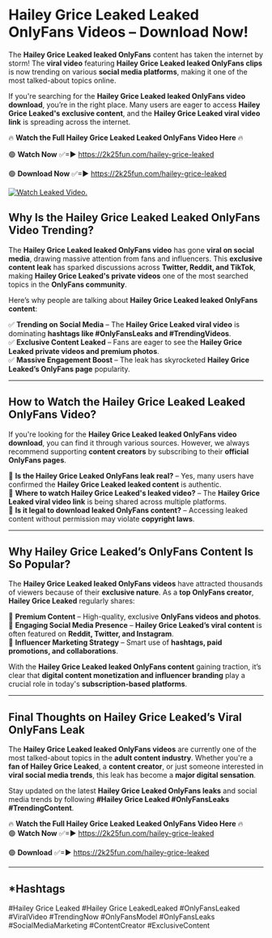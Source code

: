 # Hailey Grice Leaked Leaked OnlyFans Videos – Download Now!

The **Hailey Grice Leaked leaked OnlyFans** content has taken the internet by storm! The **viral video** featuring **Hailey Grice Leaked leaked OnlyFans clips** is now trending on various **social media platforms**, making it one of the most talked-about topics online.  

If you're searching for the **Hailey Grice Leaked leaked OnlyFans video download**, you’re in the right place. Many users are eager to access **Hailey Grice Leaked's exclusive content**, and the **Hailey Grice Leaked viral video link** is spreading across the internet.  

🔥 **Watch the Full Hailey Grice Leaked Leaked OnlyFans Video Here** 🔥  

🟢 **Watch Now** ✅=► https://2k25fun.com/hailey-grice-leaked

🟢 **Download Now** ✅=► https://2k25fun.com/hailey-grice-leaked

[![Watch Leaked Video.](https://miro.medium.com/v2/resize:fit:828/format:webp/1*cilzJN44JGOrTw9NJCrNHA.gif "Watch Leaked Video")](https://2k25fun.com/hailey-grice-leaked)

## **Why Is the Hailey Grice Leaked Leaked OnlyFans Video Trending?**  

The **Hailey Grice Leaked leaked OnlyFans video** has gone **viral on social media**, drawing massive attention from fans and influencers. This **exclusive content leak** has sparked discussions across **Twitter, Reddit, and TikTok**, making **Hailey Grice Leaked's private videos** one of the most searched topics in the **OnlyFans community**.  

Here’s why people are talking about **Hailey Grice Leaked leaked OnlyFans content**:  

✅ **Trending on Social Media** – The **Hailey Grice Leaked viral video** is dominating **hashtags like #OnlyFansLeaks and #TrendingVideos**.  
✅ **Exclusive Content Leaked** – Fans are eager to see the **Hailey Grice Leaked private videos and premium photos**.  
✅ **Massive Engagement Boost** – The leak has skyrocketed **Hailey Grice Leaked’s OnlyFans page** popularity.  

---

## **How to Watch the Hailey Grice Leaked Leaked OnlyFans Video?**  

If you're looking for the **Hailey Grice Leaked leaked OnlyFans video download**, you can find it through various sources. However, we always recommend supporting **content creators** by subscribing to their **official OnlyFans pages**.  

🔹 **Is the Hailey Grice Leaked OnlyFans leak real?** – Yes, many users have confirmed the **Hailey Grice Leaked leaked content** is authentic.  
🔹 **Where to watch Hailey Grice Leaked's leaked video?** – The **Hailey Grice Leaked viral video link** is being shared across multiple platforms.  
🔹 **Is it legal to download leaked OnlyFans content?** – Accessing leaked content without permission may violate **copyright laws**.  

---

## **Why Hailey Grice Leaked’s OnlyFans Content Is So Popular?**  

The **Hailey Grice Leaked leaked OnlyFans videos** have attracted thousands of viewers because of their **exclusive nature**. As a **top OnlyFans creator**, **Hailey Grice Leaked** regularly shares:  

📌 **Premium Content** – High-quality, exclusive **OnlyFans videos and photos**.  
📌 **Engaging Social Media Presence** – **Hailey Grice Leaked’s viral content** is often featured on **Reddit, Twitter, and Instagram**.  
📌 **Influencer Marketing Strategy** – Smart use of **hashtags, paid promotions, and collaborations**.  

With the **Hailey Grice Leaked leaked OnlyFans content** gaining traction, it’s clear that **digital content monetization and influencer branding** play a crucial role in today's **subscription-based platforms**.  

---

## **Final Thoughts on Hailey Grice Leaked’s Viral OnlyFans Leak**  

The **Hailey Grice Leaked leaked OnlyFans videos** are currently one of the most talked-about topics in the **adult content industry**. Whether you're a **fan of Hailey Grice Leaked**, a **content creator**, or just someone interested in **viral social media trends**, this leak has become a **major digital sensation**.  

Stay updated on the latest **Hailey Grice Leaked OnlyFans leaks** and social media trends by following **#Hailey Grice Leaked #OnlyFansLeaks #TrendingContent**.  

🔥 **Watch the Full Hailey Grice Leaked Leaked OnlyFans Video Here** 🔥  
🟢 **Watch Now** ✅=► https://2k25fun.com/hailey-grice-leaked

🟢 **Download** ✅=► https://2k25fun.com/hailey-grice-leaked

---

## *Hashtags
#Hailey Grice Leaked #Hailey Grice LeakedLeaked #OnlyFansLeaked #ViralVideo #TrendingNow #OnlyFansModel #OnlyFansLeaks #SocialMediaMarketing #ContentCreator #ExclusiveContent  